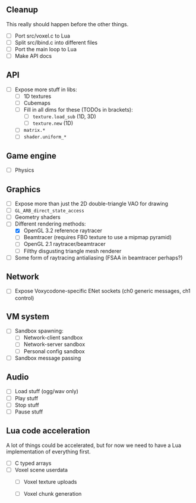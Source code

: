 Cleanup
-------

This really should happen before the other things.

* [ ] Port src/voxel.c to Lua
* [ ] Split src/lbind.c into different files
* [ ] Port the main loop to Lua
* [ ] Make API docs

API
---

* [ ] Expose more stuff in libs:
  * [ ] 1D textures
  * [ ] Cubemaps
  * [ ] Fill in all dims for these (TODOs in brackets):
    * [ ] `texture.load_sub` (1D, 3D)
    * [ ] `texture.new` (1D)
  * [ ] `matrix.*`
  * [ ] `shader.uniform_*`

Game engine
-----------

* [ ] Physics

Graphics
--------

* [ ] Expose more than just the 2D double-triangle VAO for drawing
* [ ] `GL_ARB_direct_state_access`
* [ ] Geometry shaders
* [ ] Different rendering methods:
  * [x] OpenGL 3.2 reference raytracer
  * [ ] Beamtracer (requires FBO texture to use a mipmap pyramid)
  * [ ] OpenGL 2.1 raytracer/beamtracer
  * [ ] Filthy disgusting triangle mesh renderer
* [ ] Some form of raytracing antialiasing (FSAA in beamtracer perhaps?)

Network
-------

* [ ] Expose Voxycodone-specific ENet sockets (ch0 generic messages, ch1 control)

VM system
---------

* [ ] Sandbox spawning:
  * [ ] Network-client sandbox
  * [ ] Network-server sandbox
  * [ ] Personal config sandbox
* [ ] Sandbox message passing

Audio
-----

* [ ] Load stuff (ogg/wav only)
* [ ] Play stuff
* [ ] Stop stuff
* [ ] Pause stuff

Lua code acceleration
---------------------

A lot of things could be accelerated, but for now we need to have a Lua implementation of everything first.

* [ ] C typed arrays
* [ ] Voxel scene userdata
  * [ ] Voxel texture uploads
  * [ ] Voxel chunk generation

